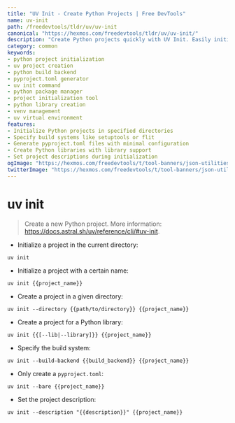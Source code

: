 ```yaml
---
title: "UV Init - Create Python Projects | Free DevTools"
name: uv-init
path: /freedevtools/tldr/uv/uv-init
canonical: "https://hexmos.com/freedevtools/tldr/uv/uv-init/"
description: "Create Python projects quickly with UV Init. Easily initialize projects, manage build systems, and generate pyproject.toml files. Free online tool, no registration required."
category: common
keywords:
- python project initialization
- uv project creation
- python build backend
- pyproject.toml generator
- uv init command
- python package manager
- project initialization tool
- python library creation
- venv management
- uv virtual environment
features:
- Initialize Python projects in specified directories
- Specify build systems like setuptools or flit
- Generate pyproject.toml files with minimal configuration
- Create Python libraries with library support
- Set project descriptions during initialization
ogImage: "https://hexmos.com/freedevtools/t/tool-banners/json-utilities-banner.png"
twitterImage: "https://hexmos.com/freedevtools/t/tool-banners/json-utilities-banner.png"
---
```


# uv init

> Create a new Python project.
> More information: <https://docs.astral.sh/uv/reference/cli/#uv-init>.

- Initialize a project in the current directory:

`uv init`

- Initialize a project with a certain name:

`uv init {{project_name}}`

- Create a project in a given directory:

`uv init --directory {{path/to/directory}} {{project_name}}`

- Create a project for a Python library:

`uv init {{[--lib|--library]}} {{project_name}}`

- Specify the build system:

`uv init --build-backend {{build_backend}} {{project_name}}`

- Only create a `pyproject.toml`:

`uv init --bare {{project_name}}`

- Set the project description:

`uv init --description "{{description}}" {{project_name}}`
